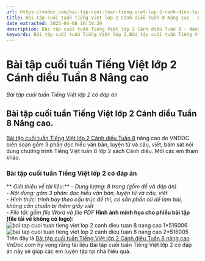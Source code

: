 ```yaml
---
url: https://vndoc.com/bai-tap-cuoi-tuan-tieng-viet-lop-2-canh-dieu-tuan-8-nang-cao-307253
title: Bài tập cuối tuần Tiếng Việt lớp 2 Cánh diều Tuần 8 Nâng cao - Bài tập cuối tuần Tiếng Việt lớp 2 có đáp án - VnDoc.com
date_extracted: 2025-04-08 10:38:39
description: Bài tập cuối tuần Tiếng Việt lớp 2 Cánh diều Tuần 8 - Nâng cao có đáp án gồm 3 phần Đọc hiểu văn bản, luyện từ và câu, viết, theo sát chương trình học trên lớp do VNDOC biên soạn. Mời các em tham khảo.
keywords: Bài tập cuối tuần Tiếng Việt lớp 2,Bài tập cuối tuần Tiếng Việt lớp 2 tuần 8,Bài tập cuối tuần Tiếng Việt lớp 2 sách Cánh diều,Bài tập cuối tuần Tiếng Việt lớp 2 sách cánh diều tuần 8,Bài tập cuối tuần Tiếng Việt lớp 2 CD,Bài tập cuối tuần Tiếng Việt lớp 2 sách Cánh diều nâng cao có đáp án,Phiếu cuối tuần Tiếng Việt lớp 2 sách Cánh diều nâng cao có đáp án,Phiếu bài tập cuối tuần lớp 2 môn Tiếng Việt tuần 8 nâng cao
---
```


# Bài tập cuối tuần Tiếng Việt lớp 2 Cánh diều Tuần 8 Nâng cao
 _Bài tập cuối tuần Tiếng Việt lớp 2 có đáp án_
## Bài tập cuối tuần Tiếng Việt lớp 2 Cánh diều Tuần 8 Nâng cao.
[Bài tập cuối tuần Tiếng Việt lớp 2 Cánh diều Tuần 8](<https://vndoc.com/bai-tap-cuoi-tuan-tieng-viet-lop-2-canh-dieu-tuan-8-nang-cao-307253>) nâng cao do VNDOC biên soạn gồm 3 phần đọc hiểu văn bản, luyện từ và câu, viết, bám sát nội dung chương trình Tiếng Việt tuần 8 lớp 2 sách Cánh diều. Mời các em tham khảo.
### Bài tập cuối tuần Tiếng Việt lớp 2 có đáp án
** _Giới thiệu về tài liệu:_**
_\- Dung lượng: 8 trang \(gồm đề và đáp án\)_  
_\- Nội dung: gồm 3 phần: đọc hiểu văn bản, luyện từ và câu, viết_  
 _\- Hình thức: trình bày theo cấu trúc đề thi, có sẵn phần oli để làm bài, không cần chuẩn bị thêm giấy viết_  
 _\- File tải: gồm file Word và file PDF_
**Hình ảnh minh họa cho phiếu bài tập \(file tải về không có logo\):**
![bai tap cuoi tuan tieng viet lop 2 canh dieu tuan 8 nang cao 1*516006](https://i.vdoc.vn/data/image/2023/10/20/bai-tap-cuoi-tuan-tieng-viet-lop-2-canh-dieu-tuan-8-nang-cao-1.png)![bai tap cuoi tuan tieng viet lop 2 canh dieu tuan 8 nang cao 2*516005](https://i.vdoc.vn/data/image/2023/10/20/bai-tap-cuoi-tuan-tieng-viet-lop-2-canh-dieu-tuan-8-nang-cao-2.png)
Trên đây là [Bài tập cuối tuần Tiếng Việt lớp 2 Cánh diều Tuần 8 nâng cao](<https://vndoc.com/bai-tap-cuoi-tuan-tieng-viet-lop-2-canh-dieu-tuan-8-nang-cao-307253>). VnDoc.com hy vọng rằng tài liệu Bài tập cuối tuần Tiếng Việt lớp 2 có đáp án này sẽ giúp các em luyện tập tại nhà hiệu quả.
